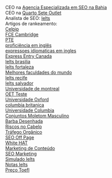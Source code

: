 CEO na <a href="https://agencia.quartosete.com/">Agencia Especializada em SEO na Bahia</a><br>
CEO na <a href="https://quartosete.com/">Quarto Sete Outlet</a><br>
Analista de SEO: <a href="https://www.cursoparaielts.com.br/ielts/">Ielts</a><br>
Artigos de rankeamento:<br>
<a href="https://www.cursoparaielts.com.br/celpip-teste-canadense/">Celpip</a><br>
<a href="https://www.cursoparaielts.com.br/fce-cambridge/">FCE Cambridge</a><br>
<a href="https://www.cursoparaielts.com.br/curso-de-pte-academic/">PTE</a><br>
<a href="https://www.cursoparaielts.com.br/proficiencia-em-ingles/">proficiência em inglês</a><br>
<a href="https://www.cursoparaielts.com.br/expressoes-idiomaticas-em-ingles/">expressoes idiomaticas em ingles</a><br>
<a href="https://www.cursoparaielts.com.br/express-entry-canada/" rel="dofollow">Express Entry Canada</a><br>
<a href="https://www.cursoparaielts.com.br/brasilia/">Ielts brasilia</a><br>
<a href="https://www.cursoparaielts.com.br/fortaleza/">Ielts fortaleza</a><br>
<a href="https://www.cursoparaielts.com.br/melhores-faculdades-do-mundo/">Melhores faculdades do mundo</a><br>
<a href="https://www.cursoparaielts.com.br/recife/">Ielts recife</a><br>
<a href="https://www.cursoparaielts.com.br/salvador/">Ielts salvador</a><br>
<a href="https://www.cursoparaielts.com.br/universidade-de-montreal/">Universidade de montreal</a><br>
<a href="https://www.cursoparaielts.com.br/oet-test-brazil/">OET Teste</a><br>
<a href="https://www.cursoparaielts.com.br/universidade-oxford/">Universidade Oxford</a><br>
<a href="https://www.cursoparaielts.com.br/universidade-da-columbia-britanica/">columbia britanica</a><br>
<a href="https://www.cursoparaielts.com.br/universidade-columbia/">Universidade Columbia</a><br>
<a href="https://quartosete.com/conjuntos-moletom-masculino/">Conjuntos Moletom Masculino</a><br>
<a href="https://quartosete.com/barba-desenhada/">Barba Desenhada</a><br>
<a href="https://quartosete.com/cortes-com-desenhos-riscos-no-cabelo/">Riscos no Cabelo</a><br>
<a href="https://agencia.quartosete.com/trafego-organico/">Tráfego Orgânico</a><br>
<a href="https://agencia.quartosete.com/seo-off-page/">SEO Off Page</a><br>
<a href="https://agencia.quartosete.com/white-hat/">White HAT</a><br>
<a href="https://agencia.quartosete.com/marketing-de-conteudo/">Marketing de Conteúdo</a><br>
<a href="https://agencia.quartosete.com/seo-marketing/">SEO Marketing</a><br>
<a href="https://www.cursoparaielts.com.br/simulado-ielts/">Simulado Ielts</a><br>
<a href="https://www.cursoparaielts.com.br/ielts-band-score/">Notas Ielts</a><br>
<a href="https://www.cursoparaielts.com.br/ou-toefl-test/">Preço Toefl</a>
